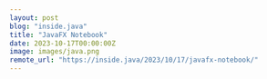 ```yaml
---
layout: post
blog: "inside.java"
title: "JavaFX Notebook"
date: 2023-10-17T00:00:00Z
image: images/java.png
remote_url: "https://inside.java/2023/10/17/javafx-notebook/"
---
```

